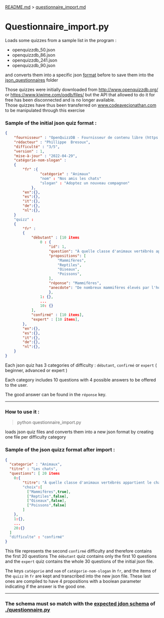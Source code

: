[README.md](./README.md) > [questionnaire_import.md](./questionnaire_import.md)

# Questionnaire_import.py

Loads some quizzes from a sample list in the program :
* openquizzdb_50.json
* openquizzdb_86.json
* openquizzdb_241.json
* openquizzdb_90.json

and converts them into a specific json [format](./questionnaire.md#expected-json-schema) before to save them 
into the [json_questionnaires](./json_questionnaires) folder

Those quizzes were initially downloaded from http://www.openquizzdb.org/ or https://www.kiwime.com/oqdb/files/ but the 
API that allowed to do it for free has been disconnected and is no longer available.\
Those quizzes have thus been transferred on www.codeavecjonathan.com to be manipulated through this exercise


### Sample of the initial json quiz format :
```json
{
    "fournisseur" : "OpenQuizzDB - Fournisseur de contenu libre (https://www.openquizzdb.org)",
    "rédacteur" : "Phillippe  Bresoux",
    "difficulté" : "3/5",
    "version" : 1,
    "mise-à-jour" : "2022-04-29",
    "catégorie-nom-slogan" :
    {
        "fr" :{
                "catégorie" : "Animaux"
                "nom" : "Nos amis les chats"
                "slogan" : "Adoptez un nouveau compagnon"
            },
        "en":{},
        "es":{},
        "it":{},
        "de":{},
        "nl":{},
    }
    "quizz" :
    {
        "fr" :
        {
            "débutant" : [10 items
                0 : {
                    "id": 1,
                    "question": "À quelle classe d'animaux vertébrés appartient le chat ?",
                    "propositions": [
                        "Mammifères",
                        "Reptiles",
                        "Oiseaux",
                        "Poissons",
                    ],
                    "réponse": "Mammifères",
                    "anecdote": "De nombreux mammifères élevés par l'homme jusqu'au XIXème siècle ...",
                    },
                1: {},
                ...
                10: {}
            ],
            "confirmé" : [10 items],
            "expert" : [10 items],
        },
        "en":{},
        "es":{},
        "it":{},
        "de":{},
        "nl":{},
    }
}
```
Each json quiz has 3 categories of difficulty : ```débutant```, ```confirmé``` or ```expert``` 
( beginner, advanced or expert )

Each category includes 10 questions with 4 possible answers to be offered to the user.

The good answer can be found in the ```réponse``` key. 
___
### How to use it :

> python questionnaire_import.py

loads json quiz files and converts them into a new json format by creating one file per difficulty category

### Sample of the json quizz format after import :
```json
{
  "categorie" : "Animaux",
  "titre" : "Les chats",
  "questions": [ 20 items 
    0:{
        "titre": "À quelle classe d'animaux vertébrés appartient le chat ?"
        "choix":[
          ["Mammifères",true],
          ["Reptiles",false],
          ["Oiseaux",false],
          ["Poissons",false]
        ]
    },
    1:{},
    ...
    20:{}
  ]
  "difficulte" : "confirmé"
}
```
This file represents the second ```confirmé``` difficulty and therefore contains the first 20 questions
The ```débutant``` quiz contains only the first 10 questions and the ```expert``` quiz contains the whole 30 questions 
of the initial json file.

The keys ```catégorie``` and ```nom``` of ```catégorie-nom-slogan``` in ```fr```, and the items of
the ```quizz``` in ```fr```  are kept and transcribed into the new json file. 
These last ones are compiled to have 4 propositions with a boolean parameter 
indicating if the answer is the good one. 

---
### The schema must so match with the [expected jdon schema](./questionnaire.md#expected-json-schema) of [./questionnaire.py](./questionnaire.md)
